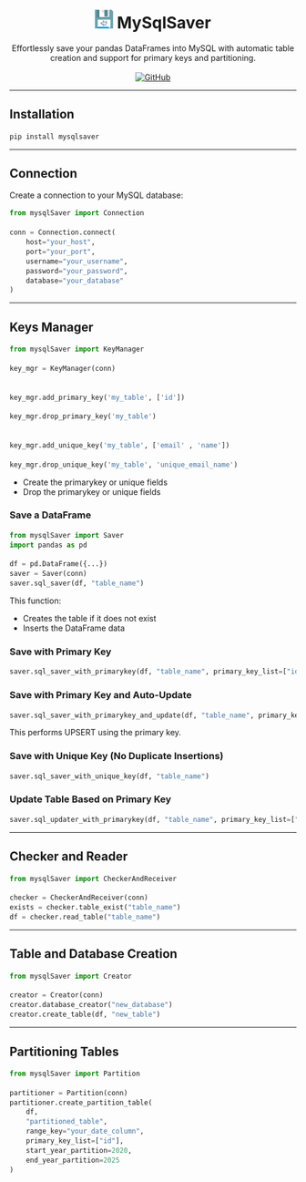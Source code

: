 <h1 align="center">
  <img src="https://raw.githubusercontent.com/kasrakhaksar/mysqlsaver/refs/heads/master/mysqlSaver/icon/icon.png" alt="logo" width="32">
  <strong>MySqlSaver</strong>
</h1>
<p align="center">
  Effortlessly save your pandas DataFrames into MySQL with automatic table creation and support for primary keys and partitioning.
  <br><br>
  <a href="https://github.com/kasrakhaksar/mysqlsaver" target="_blank">
    <img src="https://img.shields.io/badge/GitHub-Repo-blue?logo=github" alt="GitHub" />
  </a>
</p>


---

## Installation

```bash
pip install mysqlsaver
```

---

## Connection

Create a connection to your MySQL database:

```python
from mysqlSaver import Connection

conn = Connection.connect(
    host="your_host",
    port="your_port",
    username="your_username",
    password="your_password",
    database="your_database"
)
```

---

## Keys Manager



```python
from mysqlSaver import KeyManager

key_mgr = KeyManager(conn)


key_mgr.add_primary_key('my_table', ['id'])

key_mgr.drop_primary_key('my_table')


key_mgr.add_unique_key('my_table', ['email' , 'name'])

key_mgr.drop_unique_key('my_table', 'unique_email_name')
```


- Create the primarykey or unique fields
- Drop the primarykey or unique fields


### Save a DataFrame

```python
from mysqlSaver import Saver
import pandas as pd

df = pd.DataFrame({...})
saver = Saver(conn)
saver.sql_saver(df, "table_name")
```

This function:
- Creates the table if it does not exist
- Inserts the DataFrame data

### Save with Primary Key

```python
saver.sql_saver_with_primarykey(df, "table_name", primary_key_list=["id"])
```

### Save with Primary Key and Auto-Update

```python
saver.sql_saver_with_primarykey_and_update(df, "table_name", primary_key_list=["id"])
```

This performs UPSERT using the primary key.

### Save with Unique Key (No Duplicate Insertions)

```python
saver.sql_saver_with_unique_key(df, "table_name")
```

### Update Table Based on Primary Key

```python
saver.sql_updater_with_primarykey(df, "table_name", primary_key_list=["id"])
```

---

## Checker and Reader

```python
from mysqlSaver import CheckerAndReceiver

checker = CheckerAndReceiver(conn)
exists = checker.table_exist("table_name")
df = checker.read_table("table_name")
```

---

## Table and Database Creation

```python
from mysqlSaver import Creator

creator = Creator(conn)
creator.database_creator("new_database")
creator.create_table(df, "new_table")
```

---

## Partitioning Tables

```python
from mysqlSaver import Partition

partitioner = Partition(conn)
partitioner.create_partition_table(
    df,
    "partitioned_table",
    range_key="your_date_column",
    primary_key_list=["id"],
    start_year_partition=2020,
    end_year_partition=2025
)
```